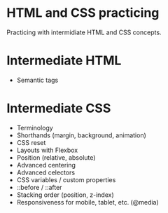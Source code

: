 # HTML and CSS practicing

Practicing with intermidiate HTML and CSS concepts.

# Intermediate HTML
- Semantic tags

# Intermediate CSS

- Terminology
- Shorthands (margin, background, animation)
- CSS reset
- Layouts with Flexbox
- Position (relative, absolute)
- Advanced centering
- Advanced celectors
- CSS variables / custom properties
- ::before / ::after
- Stacking order (position, z-index)
- Responsiveness for mobile, tablet, etc. (@media)